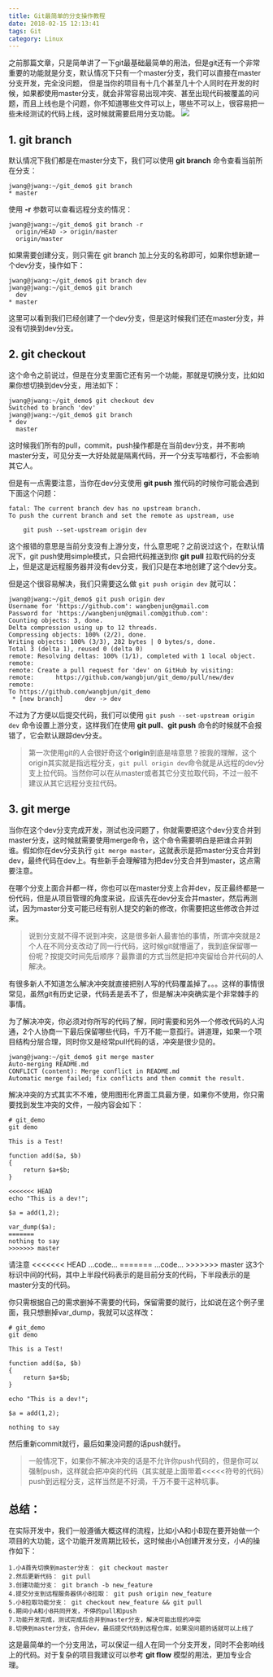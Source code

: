```yaml
---
title: Git最简单的分支操作教程
date: 2018-02-15 12:13:41
tags: Git
category: Linux
---
```


之前那篇文章，只是简单讲了一下git最基础最简单的用法，但是git还有一个非常重要的功能就是分支，默认情况下只有一个master分支，我们可以直接在master分支开发，完全没问题，
但是当你的项目有十几个甚至几十个人同时在开发的时候，如果都使用master分支，就会非常容易出现冲突、甚至出现代码被覆盖的问题，而且上线也是个问题，你不知道哪些文件可以上，哪些不可以上，很容易把一些未经测试的代码上线，这时候就需要启用分支功能。
![](http://ww1.sinaimg.cn/large/5f6e3e27ly1fyowuwste0j20nw0bvt93.jpg)

<!--more-->

## 1. git branch
默认情况下我们都是在master分支下，我们可以使用 **git branch** 命令查看当前所在分支：
```shell
jwang@jwang:~/git_demo$ git branch
* master
```
使用 **-r** 参数可以查看远程分支的情况：
```shell
jwang@jwang:~/git_demo$ git branch -r
  origin/HEAD -> origin/master
  origin/master
```
如果需要创建分支，则只需在 git branch 加上分支的名称即可，如果你想新建一个dev分支，操作如下：
```shell
jwang@jwang:~/git_demo$ git branch dev
jwang@jwang:~/git_demo$ git branch
  dev
* master
```
这里可以看到我们已经创建了一个dev分支，但是这时候我们还在master分支，并没有切换到dev分支。

## 2. git checkout
这个命令之前说过，但是在分支里面它还有另一个功能，那就是切换分支，比如如果你想切换到dev分支，用法如下：
```
jwang@jwang:~/git_demo$ git checkout dev
Switched to branch 'dev'
jwang@jwang:~/git_demo$ git branch
* dev
  master
```
这时候我们所有的pull，commit，push操作都是在当前dev分支，并不影响master分支，可见分支一大好处就是隔离代码，开一个分支写啥都行，不会影响其它人。

但是有一点需要注意，当你在dev分支使用 **git push** 推代码的时候你可能会遇到下面这个问题：
```shell
fatal: The current branch dev has no upstream branch.
To push the current branch and set the remote as upstream, use

    git push --set-upstream origin dev
```
这个报错的意思是当前分支没有上游分支，什么意思呢？之前说过这个，在默认情况下，git push使用simple模式，只会把代码推送到你 **git pull** 拉取代码的分支上，但是这是远程服务器并没有dev分支，我们只是在本地创建了这个dev分支。

但是这个很容易解决，我们只需要这么做 ```git push origin dev``` 就可以：
```shell
jwang@jwang:~/git_demo$ git push origin dev
Username for 'https://github.com': wangbenjun@gmail.com
Password for 'https://wangbenjun@gmail.com@github.com': 
Counting objects: 3, done.
Delta compression using up to 12 threads.
Compressing objects: 100% (2/2), done.
Writing objects: 100% (3/3), 282 bytes | 0 bytes/s, done.
Total 3 (delta 1), reused 0 (delta 0)
remote: Resolving deltas: 100% (1/1), completed with 1 local object.
remote: 
remote: Create a pull request for 'dev' on GitHub by visiting:
remote:      https://github.com/wangbjun/git_demo/pull/new/dev
remote: 
To https://github.com/wangbjun/git_demo
 * [new branch]      dev -> dev
```
不过为了方便以后提交代码，我们可以使用 ```git push --set-upstream origin dev``` 命令设置上游分支，这样我们在使用 **git pull**、**git push** 命令的时候就不会报错了，它会默认跟踪dev分支。

>第一次使用git的人会很好奇这个**origin**到底是啥意思？按我的理解，这个origin其实就是指远程分支，```git pull origin dev```命令就是从远程的dev分支上拉代码。当然你可以在从master或者其它分支拉取代码，不过一般不建议从其它远程分支拉代码。

## 3. git merge
当你在这个dev分支完成开发，测试也没问题了，你就需要把这个dev分支合并到master分支，这时候就需要使用merge命令，这个命令需要明白是把谁合并到谁。假如你在dev分支执行 ```git merge master```，这就表示是把master分支合并到dev，最终代码在dev上。有些新手会理解错为把dev分支合并到master，这点需要注意。

在哪个分支上面合并都一样，你也可以在master分支上合并dev，反正最终都是一份代码，但是从项目管理的角度来说，应该先在dev分支合并master，然后再测试，因为master分支可能已经有别人提交的新的修改，你需要把这些修改合并过来。

>说到分支就不得不说到冲突，这是很多新人最害怕的事情，所谓冲突就是2个人在不同分支改动了同一行代码，这时候git就懵逼了，我到底保留哪一份呢？按提交时间先后顺序？最靠谱的方式当然是把冲突留给合并代码的人解决。

有很多新人不知道怎么解决冲突就直接把别人写的代码覆盖掉了。。。这样的事情很常见，虽然git有历史记录，代码丢是丢不了，但是解决冲突确实是个非常棘手的事情。

为了解决冲突，你必须对你所写的代码了解，同时需要和另外一个修改代码的人沟通，2个人协商一下最后保留哪些代码，千万不能一意孤行。讲道理，如果一个项目结构分层合理，同时你又是经常pull代码的话，冲突是很少见的。

```shell
jwang@jwang:~/git_demo$ git merge master
Auto-merging README.md
CONFLICT (content): Merge conflict in README.md
Automatic merge failed; fix conflicts and then commit the result.
```
解决冲突的方式其实不不难，使用图形化界面工具最方便，如果你不使用，你只需要找到发生冲突的文件，一般内容会如下：
```shell
# git_demo
git demo

This is a Test!

function add($a, $b)
{
    return $a+$b;
}

<<<<<<< HEAD
echo "This is a dev!";

$a = add(1,2);

var_dump($a);
=======
nothing to say
>>>>>>> master
```

请注意 <<<<<<< HEAD ...code... =======  ...code... >>>>>>> master 这3个标识中间的代码，其中上半段代码表示的是目前分支的代码，下半段表示的是master分支的代码。

你只需根据自己的需求删掉不需要的代码，保留需要的就行，比如说在这个例子里面，我只想删掉var_dump，我就可以这样改：
```shell
# git_demo
git demo

This is a Test!

function add($a, $b)
{
    return $a+$b;
}

echo "This is a dev!";

$a = add(1,2);

nothing to say
```
然后重新commit就行，最后如果没问题的话push就行。
>一般情况下，如果你不解决冲突的话是不允许你push代码的，但是你可以强制push，这样就会把冲突的代码（其实就是上面带着<<<<<符号的代码）push到远程分支，这样当然是不好滴，千万不要干这种坑事。

## 总结：
在实际开发中，我们一般遵循大概这样的流程，比如小A和小B现在要开始做一个项目的大功能，这个功能开发周期比较长，这时候由小A创建开发分支，小A的操作如下：
```shell
1.小A首先切换到master分支： git checkout master
2.然后更新代码： git pull
3.创建功能分支： git branch -b new_feature
4.提交分支到远程服务器供小B拉取： git push origin new_feature
5.小B拉取功能分支： git checkout new_feature && git pull
6.期间小A和小B共同开发，不停的pull和push
7.功能开发完成，测试完成后合并到master分支，解决可能出现的冲突
8.切换到master分支，合并dev，最后提交代码到远程仓库，如果没问题的话就可以上线了
```
这是最简单的一个分支用法，可以保证一组人在同一个分支开发，同时不会影响线上的代码。对于复杂的项目我建议可以参考 **git flow** 模型的用法，更加专业合理。

